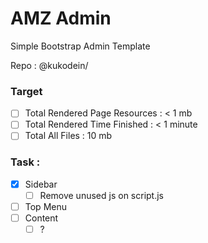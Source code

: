 # AMZ Admin

Simple Bootstrap Admin Template

Repo : @kukodein/

### Target

- [ ] Total Rendered Page Resources : < 1 mb
- [ ] Total Rendered Time Finished : < 1 minute
- [ ] Total All Files : 10 mb

### Task :

- [x] Sidebar
	- [ ] Remove unused js on script.js
- [ ] Top Menu
- [ ] Content
	- [ ] ?
